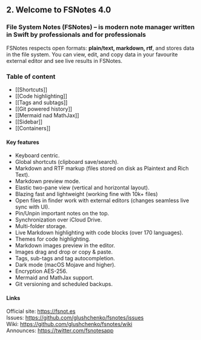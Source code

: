 ##  2. Welcome to FSNotes 4.0

### File System Notes (FSNotes) – is modern note manager written in Swift by professionals and for professionals

FSNotes respects open formats: **plain/text, markdown, rtf**, and stores data in the file system. You can view, edit, and copy data in your favourite external editor and see live results in FSNotes.

### Table of content 

- [[Shortcuts]]
- [[Code highlighting]] 
- [[Tags and subtags]]
- [[Git powered history]]
- [[Mermaid nad MathJax]]
- [[Sidebar]]
- [[Containers]]  

#### Key features

- Keyboard centric.
- Global shortcuts (clipboard save/search).
- Markdown and RTF markup (files stored on disk as Plaintext and Rich Text).
- Markdown preview mode.
- Elastic two-pane view (vertical and horizontal layout).
- Blazing fast and lightweight (working fine with 10k+ files)
- Open files in finder work with external editors (changes seamless live sync with UI).
- Pin/Unpin important notes on the top.
- Synchronization over iCloud Drive.
- Multi-folder storage.
- Live Markdown highlighting with code blocks (over 170 languages).
- Themes for code highlighting.
- Markdown images preview in the editor.
- Images drag and drop or copy & paste.
- Tags, sub-tags and tag autocompletion.
- Dark mode (macOS Mojave and higher).
- Encryption AES-256.
- Mermaid and MathJax support.
- Git versioning and scheduled backups.
  
#### Links

Official site: https://fsnot.es  
Issues: https://github.com/glushchenko/fsnotes/issues  
Wiki: https://github.com/glushchenko/fsnotes/wiki  
Announces: https://twitter.com/fsnotesapp
